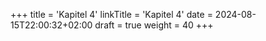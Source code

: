 +++
title = 'Kapitel 4'
linkTitle = 'Kapitel 4'
date = 2024-08-15T22:00:32+02:00
draft = true
weight = 40
+++
